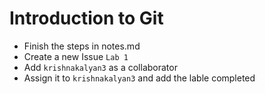 # Introduction to Git
- Finish the steps in notes.md
- Create a new Issue `Lab 1`
- Add `krishnakalyan3` as a collaborator
- Assign it to `krishnakalyan3` and add the lable completed
